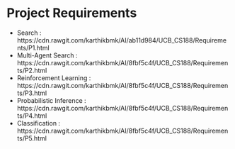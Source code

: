 # Project Requirements
<ul>
<li>Search             : https://cdn.rawgit.com/karthikbmk/AI/ab11d984/UCB_CS188/Requirements/P1.html  </li>
<li>Multi-Agent Search : https://cdn.rawgit.com/karthikbmk/AI/8fbf5c4f/UCB_CS188/Requirements/P2.html  </li>
<li>Reinforcement Learning : https://cdn.rawgit.com/karthikbmk/AI/8fbf5c4f/UCB_CS188/Requirements/P3.html  </li>
<li>Probabilistic Inference : https://cdn.rawgit.com/karthikbmk/AI/8fbf5c4f/UCB_CS188/Requirements/P4.html  </li>
<li>Classification : https://cdn.rawgit.com/karthikbmk/AI/8fbf5c4f/UCB_CS188/Requirements/P5.html  </li>
</ul>
